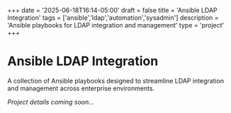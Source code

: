 +++
date = '2025-06-18T16:14-05:00'
draft = false
title = 'Ansible LDAP Integration'
tags = ['ansible','ldap','automation','sysadmin']
description = 'Ansible playbooks for LDAP integration and management'
type = 'project'
+++

# Ansible LDAP Integration

A collection of Ansible playbooks designed to streamline LDAP integration and management across enterprise environments.

*Project details coming soon...*
